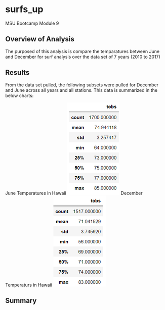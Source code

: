# surfs_up
MSU Bootcamp Module 9
## Overview of Analysis
The purposed of this analysis is compare the temparatures between June and December for surf analysis over the data set of 7 years (2010 to 2017)
## Results
From the data set pulled, the following subsets were pulled for December and June across all years and all stations. This data is summarized in the below charts:

June Temperatures in Hawaii ![](https://github.com/NortonAAA/surfs_up/blob/main/Resources/June_temps.png) December Temperaturs in Hawaii ![](https://github.com/NortonAAA/surfs_up/blob/main/Resources/December_temps.png)
## Summary
